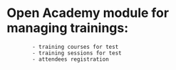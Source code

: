 Open Academy module for managing trainings:
===================
            - training courses for test
            - training sessions for test
            - attendees registration
